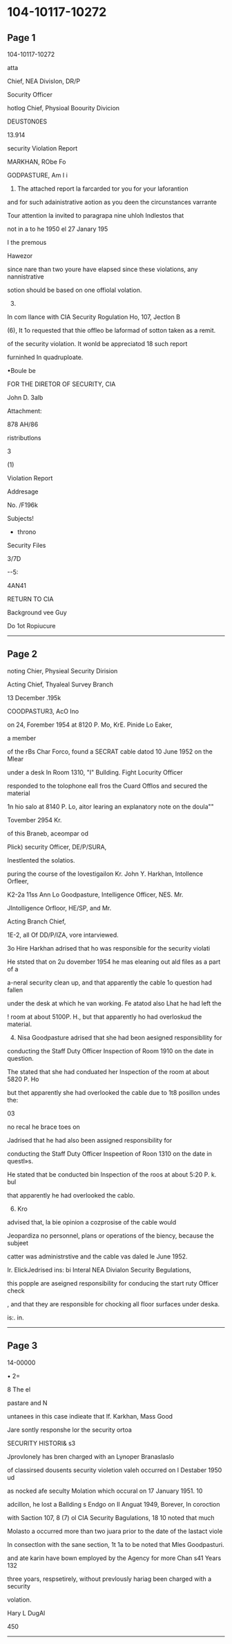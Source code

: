 # 104-10117-10272

## Page 1

104-10117-10272

atta

Chief, NEA DivisIon, DR/P

Socurity Officer

hotlog Chief, Physioal Boourity Divicion

DEUST0N0ES

13.914

security Violation Report

MARKHAN, RObe Fo

GODPASTURE, Am I i

1. The attached report la farcarded tor you for your laforantion

and for such adainistrative aotion as you deen the circunstances varrante

Tour attention la invited to paragrapa nine uhloh Indlestos that

not in a to he 1950 el 27 Janary 195

I the premous

Hawezor

since nare than two youre have elapsed since these violations, any nannistrative

sotion should be based on one offiolal volation.

3.

In com llance with CIA Security Rogulation Ho, 107, Jectlon B

(6), It 1o requested that thie offleo be laformad of sotton taken as a remit.

of the security violation. It wonld be appreciatod 18 such report

furninhed In quadruploate.

•Boule be

FOR THE DIRETOR OF SECURITY, CIA

John D. 3alb

Attachment:

878 AH/86

ristributlons

3

(1)

Violation Report

Addresage

No. /F196k

Subjects!

- throno

Security Files

3/7D

--5:

4AN41

RETURN TO CIA

Background vee Guy

Do 1ot Ropiucure

---

## Page 2

noting Chier, Physieal Security Dirision

Acting Chief, Thyaleal Survey Branch

13 December .195k

COODPASTUR3, AcO Ino

on 24, Forember 1954 at 8120 P. Mo, KrE. Pinide Lo Eaker,

a member

of the rBs Char Forco, found a SECRAT cable datod 10 June 1952 on the Mlear

under a desk In Room 1310, "I" Bullding. Fight Locurity Officer

responded to the tolophone eall fros the Cuard Offlos and secured the material

1n hio salo at 8140 P. Lo, aitor learing an explanatory note on the doula""

Tovember 2954 Kr.

of this Braneb, aceompar od

Plick) security Officer, DE/P/SURA,

Inestlented the solatios.

puring the course of the lovestigailon Kr. John Y. Harkhan, Intollence Orfleer,

K2-2a 11ss Ann Lo Goodpasture, Intelligence Officer, NES. Mr.

JIntolligence Orfloor, HE/SP, and Mr.

Acting Branch Chief,

1E-2, all Of DD/P/IZA, vore intarviewed.

3o Hire Harkhan adrised that ho was responsible for the security violati

He ststed that on 2u dovember 1954 he mas eleaning out ald files as a part of a

a-neral security clean up, and that apparently the cable 1o question had fallen

under the desk at which he van working. Fe atatod also Lhat he had left the

! room at about 5100P. H., but that apparently ho had overloskud the material.

4. Nisa Goodpasture adrised that she had beon aesigned responsibllity for

conducting the Staff Duty Officer Inspection of Room 1910 on the date in question.

The stated that she had conduated her Inspection of the room at about 5820 P. Ho

but thet apparently she had overlooked the cable due to 1t8 posillon undes the:

03

no recal he brace toes on

Jadrised that he had also been assigned responsibility for

conducting the Staff Duty Officer Inspeetion of Roon 1310 on the date in questl»s.

He stated that be conducted bin Inspection of the roos at about 5:20 P. k. bul

that apparently he had overlooked the cablo.

6. Kro

advised that, la bie opinion a cozprosise of the cable would

Jeopardiza no personnel, plans or operations of the biency, because the subjeet

catter was administrstive and the cable vas daled le June 1952.

Ir. ElickJedrised ins: bi Interal NEA Divialon Security Begulations,

this popple are aseigned responsibility for conducing the start ruty Officer check

, and that they are responsible for chocking all floor surfaces under deska.

is:. in.

---

## Page 3

14-00000

• 2=

8 The el

pastare and N

untanees in this case indieate that If. Karkhan, Mass Good

Jare sontly responshe lor the security ortoa

SECURITY HISTORI& s3

Jprovlonely has bren charged with an Lynoper Branaslaslo

of classirsed dousents security violetion valeh occurred on l Destaber 1950 ud

as nocked afe seculty Molation which occural on 17 January 1951. 10

adcillon, he lost a Ballding s Endgo on Il Anguat 1949, Borever, In coroction

with Saction 107, 8 (7) ol CIA Security Bagulations, 18 10 noted that much

Molasto a occurred more than two juara prior to the date of the lastact viole

In consectlon with the sane section, 1t 1a to be noted that Mles Goodpasturi.

and ate karin have bown employed by the Agency for more Chan s41 Years 132

three yoars, respsetirely, without prevlously hariag been charged with a security

volation.

Hary L DugAl

450

---

